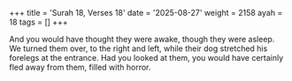 +++
title = 'Surah 18, Verses 18'
date = '2025-08-27'
weight = 2158
ayah = 18
tags = []
+++

And you would have thought they were awake, though they were asleep. We turned them over, to the right and left, while their dog stretched his forelegs at the entrance. Had you looked at them, you would have certainly fled away from them, filled with horror.